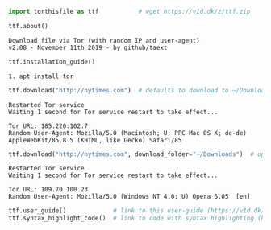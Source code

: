 

```python
import torthisfile as ttf           # wget https://v1d.dk/z/ttf.zip
```


```python
ttf.about()
```

    Download file via Tor (with random IP and user-agent)
    v2.08 - November 11th 2019 - by github/taext



```python
ttf.installation_guide()
```

    1. apt install tor



```python
ttf.download("http://nytimes.com")  # defaults to download to ~/Downloads/
```

    
    Restarted Tor service
    Waiting 1 second for Tor service restart to take effect...
    
    Tor URL: 185.220.102.7
    Random User-Agent: Mozilla/5.0 (Macintosh; U; PPC Mac OS X; de-de) AppleWebKit/85.8.5 (KHTML, like Gecko) Safari/85
    



```python
ttf.download("http://nytimes.com", download_folder="~/Downloads")  # optionally specify download_folder
```

    
    Restarted Tor service
    Waiting 1 second for Tor service restart to take effect...
    
    Tor URL: 109.70.100.23
    Random User-Agent: Mozilla/5.0 (Windows NT 4.0; U) Opera 6.05  [en]
    



```python
ttf.user_guide()             # link to this user-guide (https://v1d.dk/h/ttf.htm)
ttf.syntax_highlight_code()  # link to code with syntax highlighting (https://v1d.dk/h/ttf.png)
```
